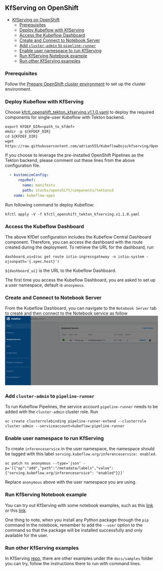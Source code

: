 ## KfServing on OpenShift

- [KfServing on OpenShift](#kfserving-on-openshift)
  - [Prerequisites](#prerequisites)
  - [Deploy Kubeflow with KfServing](#deploy-kubeflow-with-kfserving)
  - [Access the Kubeflow Dashboard](#access-the-kubeflow-dashboard)
  - [Create and Connect to Notebook Server](#create-and-connect-to-notebook-server)
  - [Add `cluster-admin` to `pipeline-runner`](#add-cluster-admin-to-pipeline-runner)
  - [Enable user namespace to run KfServing](#enable-user-namespace-to-run-kfserving)
  - [Run KfServing Notebook example](#run-kfserving-notebook-example)
  - [Run other KfServing examples](#run-other-kfserving-examples)
  
### Prerequisites

Follow the [Prepare OpenShift cluster environment](./README.md#prepare-openshift-cluster-environment) to set up the cluster environment.

### Deploy Kubeflow with KfServing

Choose [kfctl_openshift_tekton_kfserving.v1.1.0.yaml](./kfctl_openshift_tekton_kfserving.v1.1.0.yaml) to deploy the required components for single-user Kubeflow with Tekton backend.

```shell
export KFDEF_DIR=<path_to_kfdef>
mkdir -p ${KFDEF_DIR}
cd ${KFDEF_DIR}
wget https://raw.githubusercontent.com/adrian555/KubeflowDojo/kfserving/OpenShift/manifests/kfctl_openshift_tekton_kfserving.v1.1.0.yaml
```

If you choose to leverage the pre-installed OpenShift Pipelines as the Tekton backend, please comment out these lines from the above configuration file.

```yaml
  - kustomizeConfig:
      repoRef:
        name: manifests
        path: stacks/openshift/components/tektoncd
    name: kubeflow-apps
```

Run following command to deploy Kubeflow:

```shell
kfctl apply -V -f kfctl_openshift_tekton_kfserving.v1.1.0.yaml
```

### Access the Kubeflow Dashboard

The above KfDef configuration includes the Kubeflow Central Dashboard component. Therefore, you can access the dashboard with the route created during the deployment. To retrieve the URL for the dashboard, run

```shell
dashboard_ui=$(oc get route istio-ingressgateway -n istio-system -ojsonpath='{.spec.host}')
```

`${dashboard_ui}` is the URL to the Kubeflow Dashboard.

The first time you access the Kubeflow Dashboard, you are asked to set up a user namespace, default is `anonymous`.

### Create and Connect to Notebook Server

From the Kubeflow Dashboard, you can navigate to the `Notebook Server` tab to create and then connect to the Notebook service as follow ![notebook](../../images/notebook.png)

### Add `cluster-admin` to `pipeline-runner`

To run Kubeflow Pipelines, the service account `pipeline-runner` needs to be added with the `cluster-admin` cluster role. Run

```shell
oc create clusterrolebinding pipeline-runner-extend --clusterrole cluster-admin --serviceaccount=kubeflow:pipeline-runner
```

### Enable user namespace to run KfServing

To create `inferenceservice` in the user namespace, the namespace should be tagged with this label `serving.kubeflow.org/inferenceservice: enabled`. 

```shell
oc patch ns anonymous --type='json' -p='[{"op":"add","path":"/metadata/labels","value":{"serving.kubeflow.org/inferenceservice": "enabled"}}]'
```

Replace `anonymous` above with the user namespace you are using.

### Run KfServing Notebook example

You can try out KfServing with some notebook examples, such as this [link](https://github.com/IBM/KubeflowDojo/blob/master/demo-materials/day2-kfs/kfs.ipynb) or this [link](https://github.com/kubeflow/kfserving/blob/master/docs/samples/client/kfserving_sdk_sample.ipynb).

One thing to note, when you install any Python package through the `pip` command in the notebook, remember to add the `--user` option to the command so that the package will be installed successfully and only available for the user.

### Run other KfServing examples

In KfServing [repo](https://github.com/kubeflow/kfserving), there are other examples under the `docs/samples` folder you can try, follow the instructions there to run with command lines.
